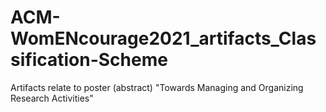 # ACM-WomENcourage2021_artifacts_Classification-Scheme
Artifacts relate to poster (abstract) "Towards Managing and Organizing Research Activities"
